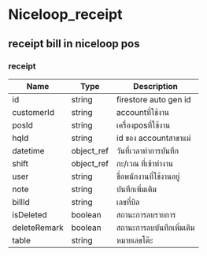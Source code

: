 # Niceloop_receipt
## receipt bill in niceloop pos

### receipt 
| Name | Type | Description
| ----|----|-----------
| id | string | firestore auto gen id  
| customerId | string | accountที่ใช้งาน          
| posId  | string  | เครื่องposที่ใช้งาน   
| hqId | string  | id ของ accountสาขาแม่
| datetime | object_ref| วันที่เวลาทำการบันทึก
| shift| object_ref | กะ/เวณ ที่เข้าทำงาน
| user | string | ชื่อพนักงานที่ใช้งานอยู่        
| note | string| บันทึกเพิ่มเติม
| billId | string| เลขที่บิล 
| isDeleted  | boolean| สถานะการลบรายการ
| deleteRemark | boolean| สถานะการลบบันทึกเพิ่มเติม 
| table | string| หมายเลขโต๊ะ
          
